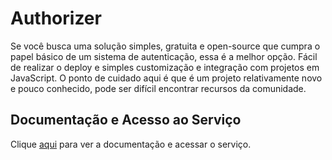 # Authorizer

Se você busca uma solução simples, gratuita e open-source que cumpra o papel básico de um sistema de autenticação, essa é a melhor opção. Fácil de realizar o deploy e simples customização e integração com projetos em JavaScript. O ponto de cuidado aqui é que é um projeto relativamente novo e pouco conhecido, pode ser difícil encontrar recursos da comunidade.

## Documentação e Acesso ao Serviço

Clique [aqui](https://authorizer.dev) para ver a documentação e acessar o serviço.